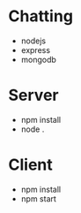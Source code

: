# Chatting
- nodejs
- express
- mongodb

# Server
- npm install
- node .

# Client
- npm install
- npm start 
